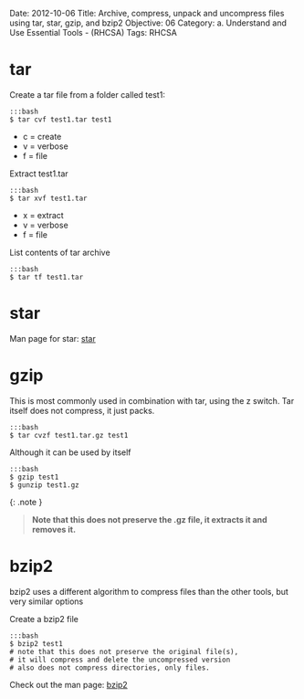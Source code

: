 Date: 2012-10-06
Title: Archive, compress, unpack and uncompress files using tar, star, gzip, and bzip2
Objective: 06
Category: a. Understand and Use Essential Tools - (RHCSA)
Tags: RHCSA

tar
===

Create a tar file from a folder called test1:

    :::bash
    $ tar cvf test1.tar test1

* c = create
* v = verbose
* f = file

Extract test1.tar

    :::bash
    $ tar xvf test1.tar
* x = extract
* v = verbose
* f = file

List contents of tar archive

    :::bash
    $ tar tf test1.tar

star
====

Man page for star: [star](http://linux.die.net/man/1/star)

gzip
====

This is most commonly used in combination with tar, using the z switch. Tar itself does not compress, it just packs. 

    :::bash
    $ tar cvzf test1.tar.gz test1

Although it can be used by itself

    :::bash
    $ gzip test1
    $ gunzip test1.gz

{: .note }
> **Note that this does not preserve the .gz file, it extracts it and removes it.** 

bzip2
=====

bzip2 uses a different algorithm to compress files than the other tools, but very similar options

Create a bzip2 file

    :::bash
    $ bzip2 test1
    # note that this does not preserve the original file(s),
    # it will compress and delete the uncompressed version
    # also does not compress directories, only files. 

Check out the man page: [bzip2](http://bzip.org/1.0.5/bzip2.txt)